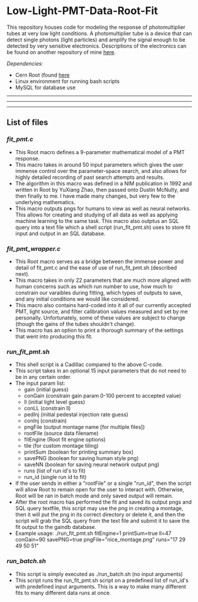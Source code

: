 # Low-Light-PMT-Data-Root-Fit
This repository houses code for modeling the response of photomultiplier tubes at very low light conditions. A photomultiplier tube is a device that can detect single photons (light particles) and amplify the signal enough to be detected by very sensitive electronics. Descriptions of the electronics can be found on another repository of mine [here](https://github.com/bradylowe/daq-pves-lab.git).

*Dependencies:*
 - Cern Root (found [here](https://root.cern.ch/building-root)
 - Linux environment for running bash scripts
 - MySQL for database use

---
---
---

## List of files

### *fit_pmt.c* 
 - This Root macro defines a 9-parameter mathematical model of a PMT response.
 - This macro takes in around 50 input parameters which gives the user immense control over the parameter-space search, and also allows for highly detailed recording of past search attempts and results.
 - The algorithm in this macro was defined in a NIM publication in 1992 and written in Root by YuXiang Zhao, then passed onto Dustin McNulty, and then finally to me. I have made many changes, but very few to the underlying mathematics.
 - This macro outputs pngs for humans to view as well as neural networks. This allows for creating and studying of all data as well as applying machine learning to the same task. This macro also outptus an SQL query into a text file which a shell script (run_fit_pmt.sh) uses to store fit input and output in an SQL database.

### *fit_pmt_wrapper.c*
 - This Root macro serves as a bridge between the immense power and detail of fit_pmt.c and the ease of use of run_fit_pmt.sh (described next).
 - This macro takes in only 22 parameters that are much more aligned with human concerns such as which run number to use, how much to constrain our varaibles during fitting, which types of outputs to save, and any initial conditions we would like considered.
 - This macro also contains hard-coded into it all of our currently accepted PMT, light source, and filter calibration values measured and set by me personally. Unfortunately, some of these values are subject to change (though the gains of the tubes shouldn't change).
 - This macro has an option to print a thorough summary of the settings that went into producing this fit.

### *run_fit_pmt.sh* 
 - This shell script is a Cadillac compared to the above C-code. 
 - This script takes in an optional 15 input parameters that do not need to 
    be in any certain order. 
 - The input param list:  
    * gain (initial guess)
    * conGain (constrain gain param 0-100 percent to accepted value)
    * ll (initial light level guess)
    * conLL (constrain ll)
    * pedInj (initial pedestal injection rate guess)
    * conInj (constrain)
    * pngFile (output montage name [for multiple files])
    * rootFile (source data filename)
    * fitEngine (Root fit engine options)
    * tile (for custom montage tiling)
    * printSum (boolean for printing summary box)
    * savePNG (boolean for saving human style png)
    * saveNN (boolean for saving neural network output png)
    * runs (list of run id's to fit)
    * run_id (single run id to fit)
 - If the user sends in either a "rootFile" or a single "run_id", then the script will allow Root to remain open for the user to interact with. Otherwise, Root will be ran in batch mode and only saved output will remain.
 - After the root macro has performed the fit and saved its output pngs and SQL query textfile, this script may use the png in creating a montage, then it will put the png in its correct directory or delete it, and then the script will grab the SQL query from the text file and submit it to save the fit output to the gaindb database.
 - Example usage: ./run_fit_pmt.sh fitEngine=1 printSum=true ll=47 conGain=90 savePNG=true pngFile="nice_montage.png" runs="17 29 49 50 51"
### *run_batch.sh*
 -  This script is simply executed as ./run_batch.sh (no input arguments)
 -  This script runs the run_fit_pmt.sh script on a predefined list of run_id's with predefined input arguments. This is a way to make many different fits to many different data runs at once.
